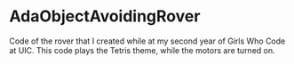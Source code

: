 # AdaObjectAvoidingRover
Code of the rover that I created while at my second year of Girls Who Code at UIC. This code plays the Tetris theme, while the motors are turned on. 
